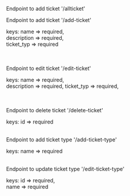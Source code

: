 <p>Endpoint to add ticket '/allticket'</p>
<p>Endpoint to add ticket '/add-ticket'</p>
keys: 
	name => required,<br/>
	description => required,<br>
	ticket_typ => required</br>
	<br/><br/>

<p>Endpoint to edit ticket '/edit-ticket'</p>
keys: 
	name => required,<br/>
	description => required,
	ticket_typ => required,<br/>
	<br/><br/>
<p>Endpoint to delete ticket '/delete-ticket'</p>
keys: 
	id => required
	<br/><br/>

<p>Endpoint to add ticket type '/add-ticket-type'</p>
keys: 
	name => required
	<br/><br/>

<p>Endpoint to update ticket type '/edit-ticket-type'</p>
keys: 
	id => required,<br/>
	name => required
	<br/><br/>

